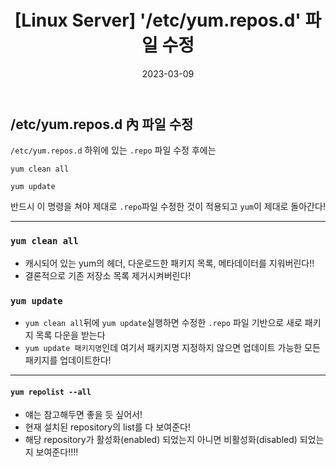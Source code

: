 ﻿---
title: "[Linux Server] '/etc/yum.repos.d' 파일 수정 "
date: '2023-03-09'
categories: linuxserver
toc: true
toc_sticky: true
sidebar:
  nav: docs
---

## /etc/yum.repos.d 內 파일 수정

`/etc/yum.repos.d` 하위에 있는 `.repo` 파일 수정 후에는

 `yum clean all`


 `yum update`

반드시 이 명령을 쳐야 제대로 `.repo`파일 수정한 것이 적용되고 `yum`이 제대로 돌아간다!

___

### `yum clean all`
 - 캐시되어 있는 yum의 헤더, 다운로드한 패키지 목록, 메타데이터를 지워버린다!!
 - 결론적으로 기존 저장소 목록 제거시켜버린다!


### `yum update`
 - `yum clean all`뒤에 `yum update`실행하면 수정한 `.repo` 파일 기반으로 새로 패키지 목록 다운을 받는다
 - `yum update 패키지명`인데 여기서 패키지명 지정하지 않으면 업데이트 가능한 모든 패키지를 업데이트한다!

___

#### `yum repolist --all`
 - 얘는 참고해두면 좋을 듯 싶어서!
 - 현재 설치된 repository의 list를 다 보여준다!
 - 해당 repository가 활성화(enabled) 되었는지 아니면 비활성화(disabled) 되었는지 보여준다!!!!




